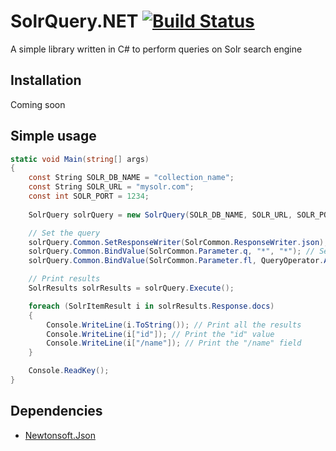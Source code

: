 # SolrQuery.NET [![Build Status](https://travis-ci.org/kutoswiss/solr-query-dotnet.svg?branch=master)](https://travis-ci.org/kutoswiss/solr-query-dotnet)

A simple library written in C# to perform queries on Solr search engine

## Installation
Coming soon

## Simple usage

```csharp
static void Main(string[] args)
{
    const String SOLR_DB_NAME = "collection_name";
    const String SOLR_URL = "mysolr.com";
    const int SOLR_PORT = 1234;
    
    SolrQuery solrQuery = new SolrQuery(SOLR_DB_NAME, SOLR_URL, SOLR_PORT);

    // Set the query
    solrQuery.Common.SetResponseWriter(SolrCommon.ResponseWriter.json); // Json format 
    solrQuery.Common.BindValue(SolrCommon.Parameter.q, "*", "*"); // Set the following query: q=*:*
    solrQuery.Common.BindValue(SolrCommon.Parameter.fl, QueryOperator.AND, "id", "/name"); // Set filters

    // Print results
    SolrResults solrResults = solrQuery.Execute();

    foreach (SolrItemResult i in solrResults.Response.docs)
    {
        Console.WriteLine(i.ToString()); // Print all the results
        Console.WriteLine(i["id"]); // Print the "id" value
        Console.WriteLine(i["/name"]); // Print the "/name" field
    }

    Console.ReadKey();
}
```

## Dependencies
* [Newtonsoft.Json](https://github.com/JamesNK/Newtonsoft.Json)
